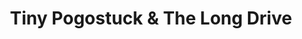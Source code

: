 ---
title: "Tiny Pogostuck & The Long Drive"
streamDate: 7-6-2024
game: "Pogostuck: Rage With Your Friends"
gameCoverURL: "https://images.igdb.com/igdb/image/upload/t_cover_big/co2qz9.webp"
vodUrl: "https://www.youtube.com/watch?v=-UZusmZVFTk"
thumbnail: "https://img.youtube.com/vi/-UZusmZVFTk/maxresdefault.jpg"
duration: "2:00:00"
---